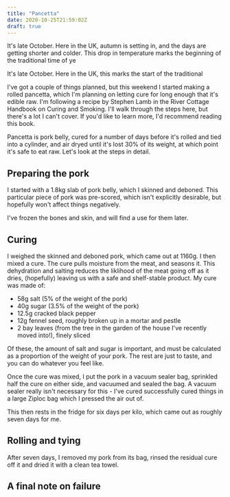 ```yaml
---
title: "Pancetta"
date: 2020-10-25T21:59:02Z
draft: true
---
```


It's late October. Here in the UK, autumn is setting in, and the days are
getting shorter and colder. This drop in temperature marks the beginning of the
traditional time of ye

It's late October. Here in the UK, this marks the start of the traditional

I've got a couple of things planned, but this weekend I started making a rolled
pancetta, which I'm planning on letting cure for long enough that it's edible
raw. I'm following a recipe by Stephen Lamb in the River Cottage Handbook on
Curing and Smoking. I'll walk through the steps here, but there's a lot I can't
cover. If you'd like to learn more, I'd recommend reading this book.

Pancetta is pork belly, cured for a number of days before it's rolled and tied
into a cylinder, and air dryed until it's lost 30% of its weight, at which point
it's safe to eat raw. Let's look at the steps in detail.

## Preparing the pork

I started with a 1.8kg slab of pork belly, which I skinned and deboned. This
particular piece of pork was pre-scored, which isn't explicitly desirable, but
hopefully won't affect things negatively.

I've frozen the bones and skin, and will find a use for them later.

## Curing

I weighed the skinned and deboned pork, which came out at 1160g. I then mixed a
cure. The cure pulls moisture from the meat, and seasons it. This dehydration
and salting reduces the liklihood of the meat going off as it dries, (hopefully)
leaving us with a safe and shelf-stable product. My cure was made of:

- 58g salt (5% of the weight of the pork)
- 40g sugar (3.5% of the weight of the pork)
- 12.5g cracked black pepper
- 12g fennel seed, roughly broken up in a mortar and pestle
- 2 bay leaves (from the tree in the garden of the house I've recently moved
  into!), finely sliced

Of these, the amount of salt and sugar is important, and must be calculated as a
proportion of the weight of your pork. The rest are just to taste, and you can
do whatever you feel like.

Once the cure was mixed, I put the pork in a vacuum sealer bag, sprinkled half
the cure on either side, and vacuumed and sealed the bag. A vacuum sealer really
isn't necessary for this - I've cured successfully cured things in a large
Ziploc bag which I pressed the air out of.

This then rests in the fridge for six days per kilo, which came out as roughly
seven days for me.

## Rolling and tying

After seven days, I removed my pork from its bag, rinsed the residual cure off
it and dried it with a clean tea towel.

## A final note on failure
